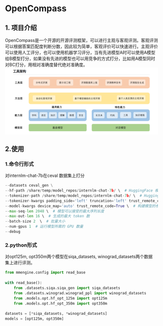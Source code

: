 # OpenCompass
## 1. 项目介绍
OpenCompass是一个开源的开源评测框架，可以进行主观与客观评测。客观评测可以根据答案匹配度判断分数，因此较为简单，客观评价可以快速进行。主观评价可以使用人工评分，也可以使用机器学习评分，当有先进模型A时可以使用A模型给B模型打分，如果没有先进的模型也可以用竞争的方式打分，比如用A模型同时对BC打分，用相对准确度替代绝对准确度。
![](aa1.png)

## 2.使用
### 1.命令行形式
对internlm-chat-7b在ceval 数据集上打分
```python
--datasets ceval_gen \
--hf-path /share/temp/model_repos/internlm-chat-7b/ \  # HuggingFace 模型路径
--tokenizer-path /share/temp/model_repos/internlm-chat-7b/ \  # HuggingFace tokenizer 路径（如果与模型路径相同，可以省略）
--tokenizer-kwargs padding_side='left' truncation='left' trust_remote_code=True \  # 构建 tokenizer 的参数
--model-kwargs device_map='auto' trust_remote_code=True \  # 构建模型的参数
--max-seq-len 2048 \  # 模型可以接受的最大序列长度
--max-out-len 16 \  # 生成的最大 token 数
--batch-size 2  \  # 批量大小
--num-gpus 1  # 运行模型所需的 GPU 数量
--debug
```
### 2.python形式

对opt125m, opt350m两个模型在siqa_datasets, winograd_datasets两个数据   集上进行评测。

```python
from mmengine.config import read_base

with read_base():
    from .datasets.siqa.siqa_gen import siqa_datasets
    from .datasets.winograd.winograd_ppl import winograd_datasets
    from .models.opt.hf_opt_125m import opt125m
    from .models.opt.hf_opt_350m import opt350m

datasets = [*siqa_datasets, *winograd_datasets]
models = [opt125m, opt350m]
```